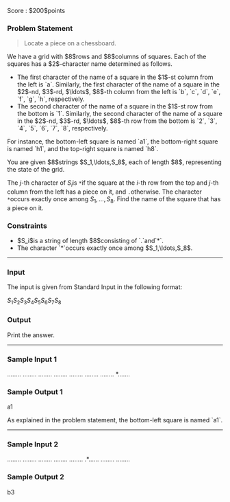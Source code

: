 
<div>

<span>

<span>

<p>
Score : $200$points
</p>

<div>

<section>

### **Problem Statement**

<blockquote>

<p>
Locate a piece on a chessboard.
</p>

</blockquote>

<p>
We have a grid with $8$rows and $8$columns of squares. Each of the squares has a $2$-character name determined as follows.
</p>

<ul>

<li>
The first character of the name of a square in the $1$-st column from the left is `a`. Similarly, the first character of the name of a square in the $2$-nd, $3$-rd, $\ldots$, $8$-th column from the left is `b`, `c`, `d`, `e`, `f`, `g`, `h`, respectively.
</li>

<li>
The second character of the name of a square in the $1$-st row from the bottom is `1`. Similarly, the second character of the name of a square in the $2$-nd, $3$-rd, $\ldots$, $8$-th row from the bottom is `2`, `3`, `4`, `5`, `6`, `7`, `8`, respectively.
</li>

</ul>

<p>
For instance, the bottom-left square is named `a1`, the bottom-right square is named `h1`, and the top-right square is named `h8`.
</p>

<p>
You are given $8$strings $S_1,\ldots,S_8$, each of length $8$, representing the state of the grid.

The $j$-th character of $S_i$is `*`if the square at the $i$-th row from the top and $j$-th column from the left has a piece on it, and `.`otherwise.
The character `*`occurs exactly once among $S_1,\ldots,S_8$.
Find the name of the square that has a piece on it.
</p>

</section>

</div>

<div>

<section>

### **Constraints**

<ul>

<li>
$S_i$is a string of length $8$consisting of `.`and`*`.
</li>

<li>
The character `*`occurs exactly once among $S_1,\ldots,S_8$.
</li>

</ul>

</section>

</div>

---

<div>

<div>

<section>

### **Input**

<p>
The input is given from Standard Input in the following format:
</p>

<div>

$S_1$$S_2$$S_3$$S_4$$S_5$$S_6$$S_7$$S_8$
</div>

</section>

</div>

<div>

<section>

### **Output**

<p>
Print the answer.
</p>

</section>

</div>

</div>

---

<div>

<section>

### **Sample Input 1**

<div>

........
........
........
........
........
........
........
*.......

</div>

</section>

</div>

<div>

<section>

### **Sample Output 1**

<div>

a1

</div>

<p>
As explained in the problem statement, the bottom-left square is named `a1`.
</p>

</section>

</div>

---

<div>

<section>

### **Sample Input 2**

<div>

........
........
........
........
........
.*......
........
........

</div>

</section>

</div>

<div>

<section>

### **Sample Output 2**

<div>

b3

</div>

</section>

</div>

</span>

</span>

</div>
